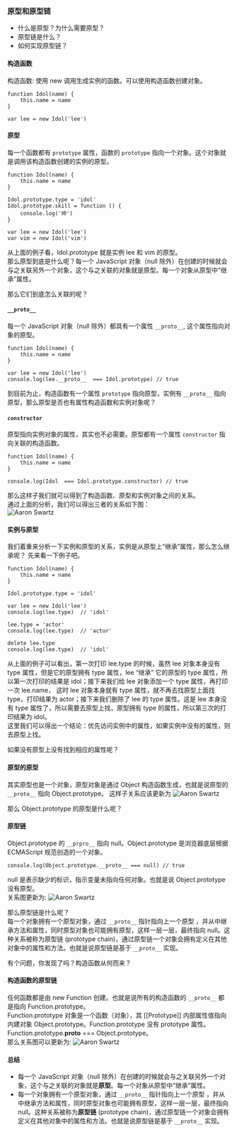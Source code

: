 ### 原型和原型链
- 什么是原型？为什么需要原型？
- 原型链是什么？
- 如何实现原型链？

#### 构造函数
构造函数: 使用 new 调用生成实例的函数。可以使用构造函数创建对象。
```
function Idol(name) {
    this.name = name
}

var lee = new Idol('lee')
```

#### 原型
每一个函数都有 `prototype` 属性，函数的 `prototype` 指向一个对象。这个对象就是调用该构造函数创建的实例的原型。
```
function Idol(name) {
    this.name = name
}

Idol.prototype.type = 'idol'
Idol.prototype.skill = function () {
    console.log('帅')
}

var lee = new Idol('lee')
var vim = new Idol('vim')
```
从上面的例子看，Idol.prototype 就是实例 lee 和 vim 的原型。  
那么原型到底是什么呢？每一个 JavaScript 对象（null 除外）在创建的时候就会与之关联另外一个对象，这个与之关联的对象就是原型。每一个对象从原型中“继承”属性。  

那么它们到底怎么关联的呢？

####  `__proto__`
每一个 JavaScript 对象（null 除外）都具有一个属性 `__proto__`, 这个属性指向对象的原型。
```
function Idol(name) {
    this.name = name
}

var lee = new Idol('lee')
console.log(lee.__proto__  === Idol.prototype) // true
```
到目前为止，构造函数有一个属性 `prototype` 指向原型，实例有 `__proto__` 指向原型，那么原型是否也有属性构造函数和实例对象呢？

####  `constructor`
原型指向实例对象的属性，其实也不必需要。原型都有一个属性 `constructor` 指向关联的构造函数。
```
function Idol(name) {
    this.name = name
}

console.log(Idol  === Idol.prototype.constructor) // true
```
那么这样子我们就可以得到了构造函数、原型和实例对象之间的关系。  
通过上面的分析，我们可以得出三者的关系如下图：  
![Aaron Swartz](https://raw.githubusercontent.com/songyp428/photo/master/ret/prototype1.png)
 
#### 实例与原型
我们着重来分析一下实例和原型的关系，实例是从原型上“继承”属性，那么怎么继承呢？
先来看一下例子吧。
```
function Idol(name) {
    this.name = name
}

Idol.prototype.type = 'idol'

var lee = new Idol('lee')
console.log(lee.type)  // 'idol'

lee.type = 'actor'
console.log(lee.type)  // 'actor'

delete lee.type
console.log(lee.type)  // 'idol'

```
从上面的例子可以看出，第一次打印 lee.type 的时候，虽然 lee 对象本身没有 type 属性，但是它的原型拥有 type 属性，lee “继承” 它的原型的 type 属性，所以第一次打印的结果是 idol；接下来我们给 lee 对象添加一个 type 属性，再打印一次 lee.name， 这时 lee 对象本身就有 type 属性，就不再去找原型上面找 type，打印结果为 actor；接下来我们删除了 lee 的 type 属性。这是 lee 本身没有 type 属性了，所以需要去原型上找，原型拥有 type 的属性，所以第三次的打印结果为 idol。  
这里我们可以得出一个结论：优先访问实例中的属性，如果实例中没有的属性，则去原型上找。

如果没有原型上没有找到相应的属性呢？

#### 原型的原型
其实原型也是一个对象，原型对象是通过 Object 构造函数生成，也就是说原型的 `__proto__` 指向 Object.prototype。
这样子关系应该更新为
![Aaron Swartz](https://raw.githubusercontent.com/songyp428/photo/master/ret/prototype2.png)

那么 Object.prototype 的原型是什么呢？

#### 原型链
Object.prototype 的 `__prpro__` 指向 null。Object.prototype 是浏览器底层根据 ECMAScript 规范创造的一个对象。
```
console.log(Object.prototype.__proto__ === null) // true
```
null 是表示缺少的标识，指示变量未指向任何对象。也就是说 Object.prototype 没有原型。  
关系图更新为:
![Aaron Swartz](https://raw.githubusercontent.com/songyp428/photo/master/ret/prototype3.png)

那么原型链是什么呢？  
每一个对象拥有一个原型对象，通过 `__proto__` 指针指向上一个原型 ，并从中继承方法和属性，同时原型对象也可能拥有原型，这样一层一层，最终指向 null。这种关系被称为原型链 (prototype chain)，通过原型链一个对象会拥有定义在其他对象中的属性和方法。也就是说原型链是基于 `__proto__` 实现。

有个问题，你发现了吗？构造函数从何而来？

#### 构造函数的原型链
任何函数都是由 new Function 创建。也就是说所有的构造函数的 `__proto__` 都是指向 Function.prototype。  
Function.prototype 对象是一个函数（对象），其 [[Prototype]] 内部属性值指向内建对象 Object.prototype。Function.prototype 没有 prototype 属性。Function.prototype.__proto__  === Object.prototype。  
那么关系图可以更新为: 
![Aaron Swartz](https://raw.githubusercontent.com/songyp428/photo/master/ret/prototype5.png)

#### 总结
- 每一个 JavaScript 对象（null 除外）在创建的时候就会与之关联另外一个对象，这个与之关联的对象就是**原型**。每一个对象从原型中“继承”属性。 
- 每一个对象拥有一个原型对象，通过 `__proto__` 指针指向上一个原型 ，并从中继承方法和属性，同时原型对象也可能拥有原型，这样一层一层，最终指向 null。这种关系被称为**原型链** (prototype chain)，通过原型链一个对象会拥有定义在其他对象中的属性和方法。也就是说原型链是基于 `__proto__` 实现。
